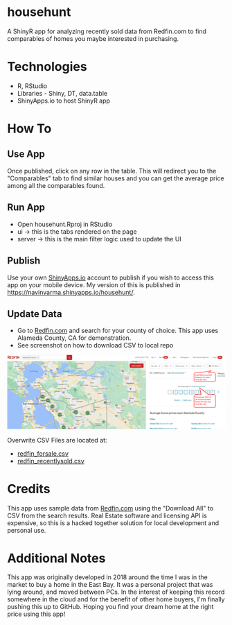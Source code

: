 # househunt

A ShinyR app for analyzing recently sold data from Redfin.com to find comparables of homes you maybe interested in purchasing.

# Technologies
* R, RStudio
* Libraries - Shiny, DT, data.table
* ShinyApps.io to host ShinyR app

# How To
## Use App
Once published, click on any row in the table. This will redirect you to the "Comparables" tab to find similar houses and you can get the average price among all the comparables found. 

## Run App
* Open househunt.Rproj in RStudio
* ui -> this is the tabs rendered on the page
* server -> this is the main filter logic used to update the UI

## Publish
Use your own [ShinyApps.io](https://www.shinyapps.io/) account to publish if you wish to access this app on your mobile device. My version of this is published in https://navinvarma.shinyapps.io/househunt/. 

## Update Data
* Go to [Redfin.com](https://www.redfin.com/) and search for your county of choice. This app uses Alameda County, CA for demonstration.
* See screenshot on how to download CSV to local repo

![Image from Redfin.com search results to download CSV file](/Redfin_CSV_HowTo.png)

Overwrite CSV Files are located at:
* [redfin_forsale.csv](/redfin_forsale.csv)
* [redfin_recentlysold.csv](/redfin_recentlysold.csv)

# Credits
This app uses sample data from [Redfin.com](https://www.redfin.com/) using the "Download All" to CSV from the search results. Real Estate software and licensing API is expensive, so this is a hacked together solution for local development and personal use.

# Additional Notes
This app was originally developed in 2018 around the time I was in the market to buy a home in the East Bay. It was a personal project that was lying around, and moved between PCs. In the interest of keeping this record somewhere in the cloud and for the benefit of other home buyers, I'm finally pushing this up to GitHub. Hoping you find your dream home at the right price using this app!
